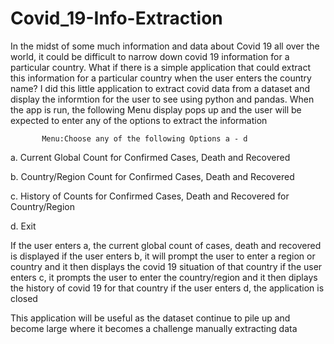# Covid_19-Info-Extraction

In the midst of some much information and data about Covid 19 all over the world, it could be difficult to narrow down covid 19 information for a particular country. What if there is a simple application that could extract this information for a particular country when the user enters the country name? I did this little application to extract covid data from a dataset and display the informtion for the user to see using python and pandas. 
When the app is run, the following Menu display pops up and the user will be expected to enter any of the options to extract the information
                           
                           
           Menu:Choose any of the following Options a - d
a. Current Global Count for Confirmed Cases, Death and Recovered 

b. Country/Region Count for Confirmed Cases, Death and Recovered

c. History of Counts for Confirmed Cases, Death and Recovered for Country/Region

d. Exit

If the user enters a, the current global count of cases, death and recovered is displayed
if the user enters b, it will prompt the user to enter a region or country and it then displays the covid 19 situation of that country
if the user enters c, it prompts the user to enter the country/region and it then diplays the history of covid 19 for that country
if the user enters d, the application is closed

This application will be useful as the dataset continue to pile up and become large where it becomes a challenge manually extracting data
